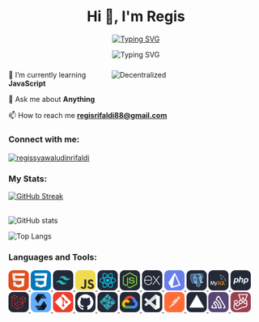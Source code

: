 <div align="center">
<h1 align="center">Hi 👋, I'm Regis</h1>
    <a href="https://git.io/typing-svg">
        <img src="https://readme-typing-svg.herokuapp.com?font=Fira+Code&pause=1000&center=true&lines=I+Am+A+Web+Developer+;Back+End+Developer;Web3+Enthusiast" alt="Typing SVG" />
    </a>
    <p>
        <img src="https://komarev.com/ghpvc/?username=RegisSRifaldi&color=blue" alt="Typing SVG" /></a>
    </p>
</div>
<h3 align="center"></h3>
<img align="right" alt="Decentralized" width="300" src="https://cdn.dribbble.com/users/192882/screenshots/4659605/dribbble-animation.gif"

🌱 I’m currently learning **JavaScript**

💬 Ask me about **Anything**

📫 How to reach me **regisrifaldi88@gmail.com**

<h3 align="left">Connect with me:</h3>
<p align="left">
<a href="https://linkedin.com/in/regissyawaludinrifaldi" target="blank">
<img align="center" src="https://raw.githubusercontent.com/rahuldkjain/github-profile-readme-generator/master/src/images/icons/Social/linked-in-alt.svg" alt="regissyawaludinrifaldi" height="30" width="40" /></a>
</p>

<h3 align="left">My Stats: </h3>
<a href="https://git.io/streak-stats"><img src="https://streak-stats.demolab.com?user=RegisSRifaldi&theme=dark" alt="GitHub Streak" /></a><br><br>

![GitHub stats](https://github-readme-stats-eight-theta.vercel.app/api?username=RegisSRifaldi&show_icons=true&theme=dark&include_all_commits=true&count_private=true)

![Top Langs](https://github-readme-stats-eight-theta.vercel.app/api/top-langs/?username=RegisSRifaldi&layout=compact&theme=dark)

<h3 align="left">Languages and Tools:</h3>
<!-- <h4 align="left">- Front End:</h4> -->
<a href="" target="_blank" rel="noreferrer">
<img src="https://raw.githubusercontent.com/tandpfun/skill-icons/main/icons/HTML.svg" width="40" height="40"/>
<img src="https://raw.githubusercontent.com/tandpfun/skill-icons/main/icons/CSS.svg" width="40" height="40"/>
<img src="https://raw.githubusercontent.com/tandpfun/skill-icons/main/icons/TailwindCSS-Dark.svg" width="40" height="40"/>
<img src="https://raw.githubusercontent.com/tandpfun/skill-icons/main/icons/JavaScript.svg" width="40" height="40"/>
<img src="https://raw.githubusercontent.com/tandpfun/skill-icons/main/icons/React-Dark.svg" width="40" height="40"/>
<!-- <h4 align="left">- Back End:</h4> -->
<img src="https://raw.githubusercontent.com/tandpfun/skill-icons/main/icons/NodeJS-Dark.svg" width="40" height="40"/>
<img src="https://raw.githubusercontent.com/tandpfun/skill-icons/main/icons/ExpressJS-Dark.svg" width="40" height="40"/>
<img src="https://raw.githubusercontent.com/tandpfun/skill-icons/main/icons/Prisma.svg" width="40" height="40"/>
<img src="https://raw.githubusercontent.com/tandpfun/skill-icons/main/icons/PostgreSQL-Dark.svg" width="40" height="40"/>
<img src="https://raw.githubusercontent.com/tandpfun/skill-icons/main/icons/MySQL-Dark.svg" width="40" height="40"/>
<img src="https://raw.githubusercontent.com/tandpfun/skill-icons/main/icons/PHP-Dark.svg" width="40" height="40"/>
<img src="https://raw.githubusercontent.com/tandpfun/skill-icons/main/icons/Laravel-Dark.svg" width="40" height="40"/>
<!-- <h4 align="left">- Decentralized:</h4> -->
<img src="https://raw.githubusercontent.com/tandpfun/skill-icons/main/icons/Solidity.svg" width="40" height="40"/>
<!-- <h4 align="left">- Others:</h4> -->
<img src="https://raw.githubusercontent.com/tandpfun/skill-icons/main/icons/Git.svg" width="40" height="40"/>
<img src="https://raw.githubusercontent.com/tandpfun/skill-icons/main/icons/Github-Dark.svg" width="40" height="40"/>
<img src="https://raw.githubusercontent.com/tandpfun/skill-icons/main/icons/Netlify-Dark.svg" width="40" height="40"/>
<img src="https://raw.githubusercontent.com/tandpfun/skill-icons/main/icons/GCP-Dark.svg" width="40" height="40"/>
<img src="https://raw.githubusercontent.com/tandpfun/skill-icons/main/icons/VSCode-Dark.svg" width="40" height="40"/>
<img src="https://raw.githubusercontent.com/tandpfun/skill-icons/main/icons/Postman.svg" width="40" height="40"/>
<img src="https://raw.githubusercontent.com/tandpfun/skill-icons/main/icons/Vercel-Dark.svg" width="40" height="40"/>
<img src="https://raw.githubusercontent.com/tandpfun/skill-icons/main/icons/Sentry.svg" width="40" height="40"/>
<img src="https://raw.githubusercontent.com/tandpfun/skill-icons/main/icons/Jest.svg" width="40" height="40"/>
</a>
